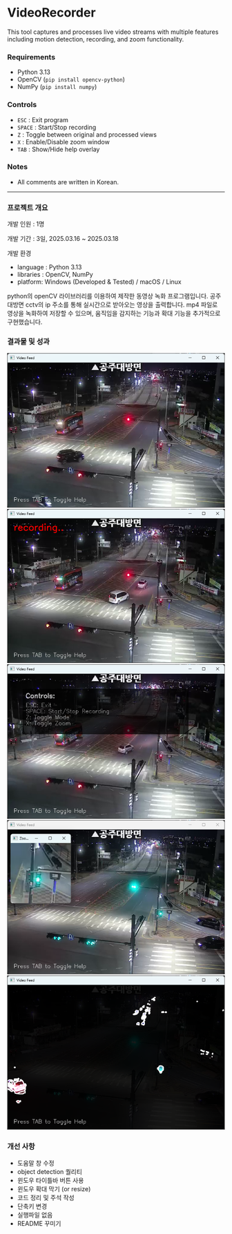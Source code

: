 # VideoRecorder


This tool captures and processes live video streams with multiple features including motion detection, recording, and zoom functionality.

### Requirements
- Python 3.13
- OpenCV (`pip install opencv-python`)
- NumPy (`pip install numpy`)

### Controls
- `ESC` : Exit program
- `SPACE` : Start/Stop recording
- `Z` : Toggle between original and processed views
- `X` : Enable/Disable zoom window
- `TAB` : Show/Hide help overlay

### Notes
- All comments are written in Korean.

---

### 프로젝트 개요

개발 인원 : 1명   

개발 기간 : 3일, 2025.03.16 ~ 2025.03.18   

개발 환경   
- language : Python 3.13
- libraries : OpenCV, NumPy
- platform: Windows (Developed & Tested) / macOS / Linux

python의 openCV 라이브러리를 이용하여 제작한 동영상 녹화 프로그램입니다. 공주대방면 cctv의 ip 주소를 통해 실시간으로 받아오는 영상을 출력합니다. mp4 파일로 영상을 녹화하여 저장할 수 있으며, 움직임을 감지하는 기능과 확대 기능을 추가적으로 구현했습니다.

### 결과물 및 성과
![preview](screenshots/preview.png)
![recording](screenshots/recording.png)
![ui](screenshots/ui.png)
![zoom](screenshots/zoom.png)
![detection](screenshots/detection.png)

### 개선 사항
- 도움말 창 수정
- object detection 퀄리티
- 윈도우 타이틀바 버튼 사용
- 윈도우 확대 막기 (or resize)
- 코드 정리 및 주석 작성
- 단축키 변경
- 실행파일 없음
- README 꾸미기